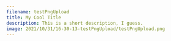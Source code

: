 ```yaml
---
filename: testPngUpload
title: My Cool Title
description: This is a short description, I guess.
image: 2021/10/31/16-30-13-testPngUpload/testPngUpload.png
---
```


<vzome-viewer src="./{{ page.filename }}.vZome" style="width: 100%; height: 50vh;"></vzome-viewer>

